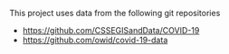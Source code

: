 This project uses data from the following git repositories
- https://github.com/CSSEGISandData/COVID-19
- https://github.com/owid/covid-19-data
